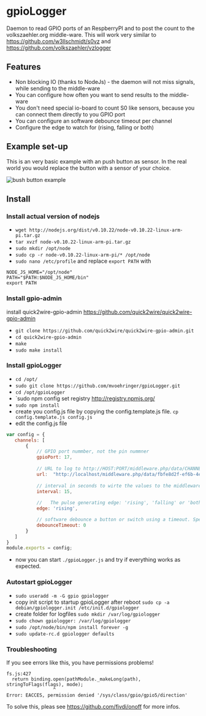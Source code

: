 gpioLogger
==========
Daemon to read GPIO ports of an RespberryPI and to post the count to the volkszaehler.org middle-ware. This will work very similar to https://github.com/w3llschmidt/s0vz and https://github.com/volkszaehler/vzlogger 

## Features ##
 * Non blocking IO (thanks to NodeJs) - the daemon will not miss signals, while sending to the middle-ware 
 * You can configure how often you want to send results to the middle-ware
 * You don't need special io-board to count S0 like sensors, because you can connect them directly to you GPIO port
 * You can configure an software debounce timeout per channel
 * Configure the edge to watch for (rising, falling or both)

## Example set-up ##
This is an very basic example with an push button as sensor. In the real world you would replace the button with a sensor of your choice. 

![bush button example](https://raw.github.com/mvoehringer/gpioLogger/master/example/pushbutton.png)



## Install ##
### Install actual version of nodejs ###
  * `wget http://nodejs.org/dist/v0.10.22/node-v0.10.22-linux-arm-pi.tar.gz`
  * `tar xvzf node-v0.10.22-linux-arm-pi.tar.gz`
  * `sudo mkdir /opt/node`
  * `sudo cp -r node-v0.10.22-linux-arm-pi/* /opt/node`
  * `sudo nano /etc/profile` and replace ```export PATH``` with

```
NODE_JS_HOME="/opt/node"
PATH="$PATH:$NODE_JS_HOME/bin"
export PATH
```

### Install gpio-admin ###
 install quick2wire-gpio-admin https://github.com/quick2wire/quick2wire-gpio-admin
 * `git clone https://github.com/quick2wire/quick2wire-gpio-admin.git` 
 * `cd quick2wire-gpio-admin`
 * `make`
 * `sudo make install`

### Install gpioLogger ###
 * `cd /opt/`
 * `sudo git clone https://github.com/mvoehringer/gpioLogger.git`
 * `cd /opt/gpioLogger`
 * `sudo npm config set registry http://registry.npmjs.org/
 * `sudo npm install`
 * create you config.js file by copying the config.template.js file. `cp config.template.js config.js`
 * edit the config.js file
 ```js
 var config = {
    channels: [
        {
            // GPIO port nummber, not the pin nummner
            gpioPort: 17, 
            
            // URL to log to http://HOST:PORT/middleware.php/data/CHANNELID.json
            url:  "http://localhost/middleware.php/data/fbfe8d2f-ef6b-4ea1-94d0-b9ebaec4545a.json",
            
            // interval in seconds to wirte the values to the middleware 
            interval: 15,
            
            //   The pulse generating edge: 'rising', 'falling' or 'both'.
            edge: 'rising',

            // software debounce a button or switch using a timeout. Specified in milliseconds
            debounceTimeout: 0 
        }
    ]
}
module.exports = config;
 ```
 * now you can start `./gpioLogger.js` and try if everything works as expected.

### Autostart gpioLogger ###
 * `sudo useradd -m -G gpio gpiologger`
 * copy init script to startup gpioLogger after reboot `sudo cp -a debian/gpiologger.init /etc/init.d/gpiologger`
 * create folder for logfiles `sudo mkdir /var/log/gpiologger`
 * `sudo chown gpiologger: /var/log/gpiologger`
 * `sudo /opt/node/bin/npm install forever -g`
 * `sudo update-rc.d gpiologger defaults`


### Troubleshooting  ###
If you see errors like this, you have permissions problems!
```
fs.js:427
  return binding.open(pathModule._makeLong(path), stringToFlags(flags), mode);
                 ^
Error: EACCES, permission denied '/sys/class/gpio/gpio5/direction'
```
To solve this, pleas see https://github.com/fivdi/onoff for more infos.